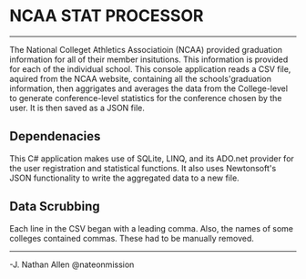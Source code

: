 # NCAA STAT PROCESSOR
----

The National Colleget Athletics Associatioin (NCAA) provided graduation information for all of their member insitutions. This information is provided for each of the individual school. This console application reads a CSV file, aquired from the NCAA website, containing all the schools'graduation information, then aggrigates and averages the data from the College-level to generate conference-level statistics for the conference chosen by the user. It is then saved as a JSON file.

## Dependenacies
This C# application makes use of SQLite, LINQ, and its ADO.net provider for the user registration and statistical functions.
It also uses Newtonsoft's JSON functionality to write the aggregated data to a new file.


## Data Scrubbing
Each line in the CSV began with a leading comma. Also, the names of some colleges contained commas. These had to be manually removed.

----
-J. Nathan Allen
@nateonmission


